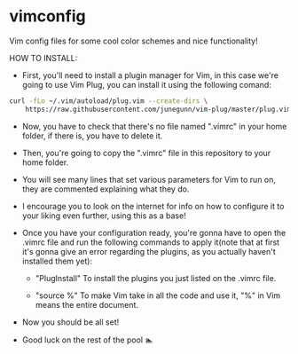 # vimconfig
Vim config files for some cool color schemes and nice functionality!

HOW TO INSTALL:

- First, you'll need to install a plugin manager for Vim, in this case we're going to use Vim Plug, you can install it using the following comand:
```sh
curl -fLo ~/.vim/autoload/plug.vim --create-dirs \
    https://raw.githubusercontent.com/junegunn/vim-plug/master/plug.vim
```

- Now, you have to check that there's no file named ".vimrc" in your home folder, if there is, you have to delete it.

- Then, you're going to copy the ".vimrc" file in this repository to your home folder.

- You will see many lines that set various parameters for Vim to run on, they are commented explaining what they do.

- I encourage you to look on the internet for info on how to configure it to your liking even further, using this as a base! 

- Once you have your configuration ready, you're gonna have to open the .vimrc file and run the following commands to apply it(note that at first it's gonna give an error regarding the plugins, as you actually haven't installed them yet):
	- "PlugInstall" To install the plugins you just listed on the .vimrc file.

	- "source %" To make Vim take in all the code and use it, "%" in Vim means the entire document.

- Now you should be all set!

- Good luck on the rest of the pool 🏊

